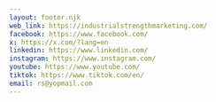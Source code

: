 ```yaml
---
layout: footer.njk
web_link: https://industrialstrengthmarketing.com/
facebook: https://www.facebook.com/
x: https://x.com/?lang=en
linkedin: https://www.linkedin.com/
instagram: https://www.instagram.com/
youtube: https://www.youtube.com/
tiktok: https://www.tiktok.com/en/
email: rs@yopmail.com
---
```

